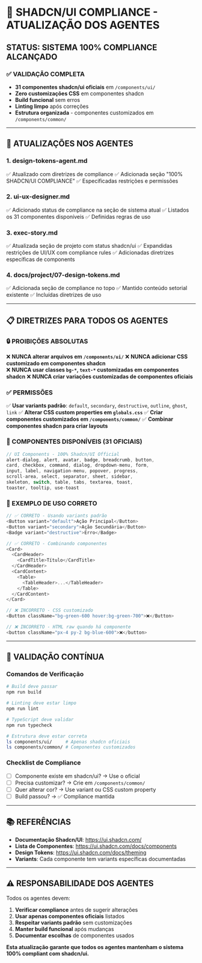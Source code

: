 # 🎨 SHADCN/UI COMPLIANCE - ATUALIZAÇÃO DOS AGENTES

## **STATUS: SISTEMA 100% COMPLIANCE ALCANÇADO**

### **✅ VALIDAÇÃO COMPLETA**
- **31 componentes shadcn/ui oficiais** em `/components/ui/`
- **Zero customizações CSS** em componentes shadcn
- **Build funcional** sem erros
- **Linting limpo** após correções
- **Estrutura organizada** - componentes customizados em `/components/common/`

---

## **🔄 ATUALIZAÇÕES NOS AGENTES**

### **1. design-tokens-agent.md**
✅ Atualizado com diretrizes de compliance
✅ Adicionada seção "100% SHADCN/UI COMPLIANCE"
✅ Especificadas restrições e permissões

### **2. ui-ux-designer.md**
✅ Adicionado status de compliance na seção de sistema atual
✅ Listados os 31 componentes disponíveis
✅ Definidas regras de uso

### **3. exec-story.md**
✅ Atualizada seção de projeto com status shadcn/ui
✅ Expandidas restrições de UI/UX com compliance rules
✅ Adicionadas diretrizes específicas de components

### **4. docs/project/07-design-tokens.md**
✅ Adicionada seção de compliance no topo
✅ Mantido conteúdo setorial existente
✅ Incluídas diretrizes de uso

---

## **📋 DIRETRIZES PARA TODOS OS AGENTES**

### **🔒 PROIBIÇÕES ABSOLUTAS**
❌ **NUNCA alterar arquivos em `/components/ui/`**
❌ **NUNCA adicionar CSS customizado em componentes shadcn**  
❌ **NUNCA usar classes `bg-*`, `text-*` customizadas em componentes shadcn**
❌ **NUNCA criar variações customizadas de componentes oficiais**

### **✅ PERMISSÕES**
✅ **Usar variants padrão**: `default`, `secondary`, `destructive`, `outline`, `ghost`, `link`
✅ **Alterar CSS custom properties em `globals.css`**
✅ **Criar componentes customizados em `/components/common/`**
✅ **Combinar componentes shadcn para criar layouts**

### **🎯 COMPONENTES DISPONÍVEIS (31 OFICIAIS)**

```typescript
// UI Components - 100% Shadcn/UI Official
alert-dialog, alert, avatar, badge, breadcrumb, button,
card, checkbox, command, dialog, dropdown-menu, form,
input, label, navigation-menu, popover, progress,
scroll-area, select, separator, sheet, sidebar,
skeleton, switch, table, tabs, textarea, toast,
toaster, tooltip, use-toast
```

### **📝 EXEMPLO DE USO CORRETO**

```typescript
// ✅ CORRETO - Usando variants padrão
<Button variant="default">Ação Principal</Button>
<Button variant="secondary">Ação Secundária</Button>
<Badge variant="destructive">Erro</Badge>

// ✅ CORRETO - Combinando componentes
<Card>
  <CardHeader>
    <CardTitle>Título</CardTitle>
  </CardHeader>
  <CardContent>
    <Table>
      <TableHeader>...</TableHeader>
    </Table>
  </CardContent>
</Card>

// ❌ INCORRETO - CSS customizado
<Button className="bg-green-600 hover:bg-green-700">❌</Button>

// ❌ INCORRETO - HTML raw quando há componente
<button className="px-4 py-2 bg-blue-600">❌</button>
```

---

## **🧪 VALIDAÇÃO CONTÍNUA**

### **Comandos de Verificação**
```bash
# Build deve passar
npm run build

# Linting deve estar limpo  
npm run lint

# TypeScript deve validar
npm run typecheck

# Estrutura deve estar correta
ls components/ui/     # Apenas shadcn oficiais
ls components/common/ # Componentes customizados
```

### **Checklist de Compliance**
- [ ] Componente existe em shadcn/ui? → Use o oficial
- [ ] Precisa customizar? → Crie em `/components/common/`
- [ ] Quer alterar cor? → Use variant ou CSS custom property
- [ ] Build passou? → ✅ Compliance mantida

---

## **📚 REFERÊNCIAS**

- **Documentação Shadcn/UI**: https://ui.shadcn.com/
- **Lista de Componentes**: https://ui.shadcn.com/docs/components
- **Design Tokens**: https://ui.shadcn.com/docs/theming
- **Variants**: Cada componente tem variants específicas documentadas

---

## **⚠️ RESPONSABILIDADE DOS AGENTES**

Todos os agentes devem:
1. **Verificar compliance** antes de sugerir alterações
2. **Usar apenas componentes oficiais** listados
3. **Respeitar variants padrão** sem customizações
4. **Manter build funcional** após mudanças
5. **Documentar escolhas** de componentes usados

**Esta atualização garante que todos os agentes mantenham o sistema 100% compliant com shadcn/ui.**
